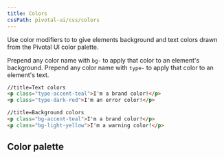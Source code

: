 ```yaml
---
title: Colors
cssPath: pivotal-ui/css/colors
---
```


Use color modifiers to to give elements background and text colors drawn from the Pivotal UI color palette.

Prepend any color name with `bg-` to apply that color to an element's background. Prepend any color name with `type-` to apply that color to an element's text.

```html
//title=Text colors
<p class="type-accent-teal">I'm a brand color!</p>
<p class="type-dark-red">I'm an error color!</p>
```

```html
//title=Background colors
<p class="bg-accent-teal">I'm a brand color!</p>
<p class="bg-light-yellow">I'm a warning color!</p>
```

## Color palette

<div>
<color-palette></color-palette>
</div>
